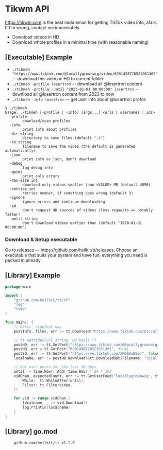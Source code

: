 # Tikwm API

https://tikwm.com is the best middleman for getting TikTok video info, afaik. If I'm wrong, contact me immediately.

* Download videos in HD
* Download whole profiles in a minimal time (with reasonable naming)

## [Executable] Example

* `./tikmeh "https://www.tiktok.com/@locallygrownwig/video/6901498776523951365"` -- download this video in HD to current
  folder
* `./tikmeh -profile losertron` -- download all @losertron content
* `./tikmeh -profile -until "2023-01-01 00:00:00" losertron` -- download all @losertron content from 2023 to now
* `./tikmeh -info losertron` -- get user info about @losertron profile

```
$ ./tikmeh
Usage: ./tikmeh [-profile | -info] [args...] <urls | usernames | ids>
  -profile
        download/scan profiles
  -info
        print info about profiles
  -dir string
        directory to save files (default "./")
  -to string
        filename to save the video (the default is generated automatically)
  -json
        print info as json, don't download
  -debug
        log debug info
  -quiet
        print only errors
  -max-size int
        download only videos smaller than <VALUE> MB (default 4096)
  -retries int
        retries number, if something goes wrong (default 3)
  -ignore
        ignore errors and continue downloading
  -sd
        don't request HD sources of videos (less requests => notably faster)
  -until string
        don't download videos earlier than (default "1970-01-01 00:00:00")
```

### Download & Setup executable

Go to releases — https://github.com/heilkit/tt/releases. Choose an executable that suits your system and have fun, 
everything you need is packed in already.

## [Library] Example

```go
package main

import (
	"github.com/heilkit/tt/tt"
	"log"
	"time"
)

func main() {
    // basic, simplest way
	postInfo, files, err := tt.Download("https://www.tiktok.com/@locallygrownwig/video/6901498776523951365")

	// tt.GetVideo(url string, HD bool) ()
	postHD, err := tt.GetPost("https://www.tiktok.com/@locallygrownwig/video/6901498776523951365")
	postHD, err = tt.GetPost("6901498776523951365", true)                // with ID
	postSD, err := tt.GetPost("https://vm.tiktok.com/ZM66UoB9m/", false) // with shorten link
	localname, err := postHD.Download(&tt.DownloadOpt{Filename: "locallygrownwig.mp4"})

	// Get user posts for the last 30 days
	until := time.Now().Add(-time.Hour * 24 * 30)
	vidChan, expectedCount, err := tt.GetUserFeed("locallygrownwig", tt.FeedOpt{
		While:  tt.WhileAfter(until),
		Filter: tt.FilterVideo,
	})

	for vid := range vidChan {
		localname, _ := vid.Download()
		log.Println(localname)
	}
}

```

## [Library] go.mod

```
	github.com/heilkit/tt v1.1.0
```